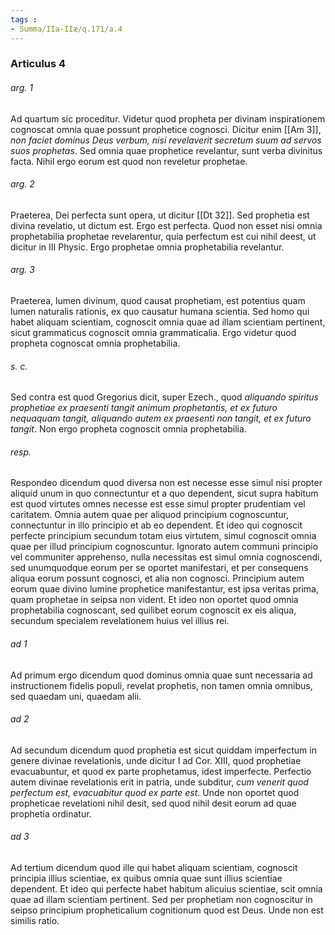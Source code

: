 ```yaml
---
tags : 
- Summa/IIa-IIæ/q.171/a.4
---
```


### Articulus 4

###### arg. 1
Ad quartum sic proceditur. Videtur quod propheta per divinam inspirationem cognoscat omnia quae possunt prophetice cognosci. Dicitur enim [[Am 3]], *non faciet dominus Deus verbum, nisi revelaverit secretum suum ad servos suos prophetas*. Sed omnia quae prophetice revelantur, sunt verba divinitus facta. Nihil ergo eorum est quod non reveletur prophetae.

###### arg. 2
Praeterea, Dei perfecta sunt opera, ut dicitur [[Dt 32]]. Sed prophetia est divina revelatio, ut dictum est. Ergo est perfecta. Quod non esset nisi omnia prophetabilia prophetae revelarentur, quia perfectum est cui nihil deest, ut dicitur in III Physic. Ergo prophetae omnia prophetabilia revelantur.

###### arg. 3
Praeterea, lumen divinum, quod causat prophetiam, est potentius quam lumen naturalis rationis, ex quo causatur humana scientia. Sed homo qui habet aliquam scientiam, cognoscit omnia quae ad illam scientiam pertinent, sicut grammaticus cognoscit omnia grammaticalia. Ergo videtur quod propheta cognoscat omnia prophetabilia.

###### s. c.
Sed contra est quod Gregorius dicit, super Ezech., quod *aliquando spiritus prophetiae ex praesenti tangit animum prophetantis, et ex futuro nequaquam tangit, aliquando autem ex praesenti non tangit, et ex futuro tangit*. Non ergo propheta cognoscit omnia prophetabilia.

###### resp.
Respondeo dicendum quod diversa non est necesse esse simul nisi propter aliquid unum in quo connectuntur et a quo dependent, sicut supra habitum est quod virtutes omnes necesse est esse simul propter prudentiam vel caritatem. Omnia autem quae per aliquod principium cognoscuntur, connectuntur in illo principio et ab eo dependent. Et ideo qui cognoscit perfecte principium secundum totam eius virtutem, simul cognoscit omnia quae per illud principium cognoscuntur. Ignorato autem communi principio vel communiter apprehenso, nulla necessitas est simul omnia cognoscendi, sed unumquodque eorum per se oportet manifestari, et per consequens aliqua eorum possunt cognosci, et alia non cognosci. Principium autem eorum quae divino lumine prophetice manifestantur, est ipsa veritas prima, quam prophetae in seipsa non vident. Et ideo non oportet quod omnia prophetabilia cognoscant, sed quilibet eorum cognoscit ex eis aliqua, secundum specialem revelationem huius vel illius rei.

###### ad 1
Ad primum ergo dicendum quod dominus omnia quae sunt necessaria ad instructionem fidelis populi, revelat prophetis, non tamen omnia omnibus, sed quaedam uni, quaedam alii.

###### ad 2
Ad secundum dicendum quod prophetia est sicut quiddam imperfectum in genere divinae revelationis, unde dicitur I ad Cor. XIII, quod prophetiae evacuabuntur, et quod ex parte prophetamus, idest imperfecte. Perfectio autem divinae revelationis erit in patria, unde subditur, *cum venerit quod perfectum est, evacuabitur quod ex parte est*. Unde non oportet quod propheticae revelationi nihil desit, sed quod nihil desit eorum ad quae prophetia ordinatur.

###### ad 3
Ad tertium dicendum quod ille qui habet aliquam scientiam, cognoscit principia illius scientiae, ex quibus omnia quae sunt illius scientiae dependent. Et ideo qui perfecte habet habitum alicuius scientiae, scit omnia quae ad illam scientiam pertinent. Sed per prophetiam non cognoscitur in seipso principium propheticalium cognitionum quod est Deus. Unde non est similis ratio.

